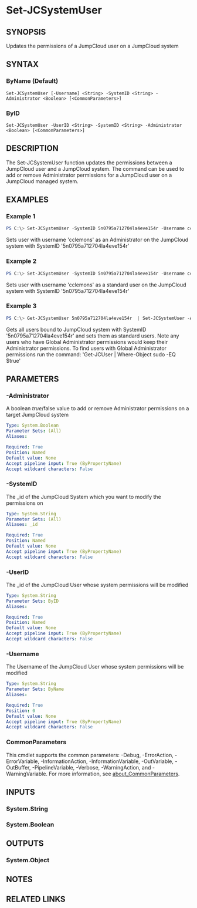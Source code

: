 # Set-JCSystemUser

## SYNOPSIS
Updates the permissions of a JumpCloud user on a JumpCloud system

## SYNTAX

### ByName (Default)
```
Set-JCSystemUser [-Username] <String> -SystemID <String> -Administrator <Boolean> [<CommonParameters>]
```

### ByID
```
Set-JCSystemUser -UserID <String> -SystemID <String> -Administrator <Boolean> [<CommonParameters>]
```

## DESCRIPTION
The Set-JCSystemUser function updates the permissions between a JumpCloud user and a JumpCloud system. The command can be used to add or remove Administrator permissions for a JumpCloud user on a JumpCloud managed system.

## EXAMPLES

### Example 1
```powershell
PS C:\> Set-JCSystemUser -SystemID 5n0795a712704la4eve154r -Username cclemons -Administrator $True
```

Sets user with username 'cclemons' as an Administrator on the JumpCloud system with SystemID '5n0795a712704la4eve154r'

### Example 2
```powershell
PS C:\> Set-JCSystemUser -SystemID 5n0795a712704la4eve154r -Username cclemons -Administrator $False
```

Sets user with username 'cclemons' as a standard user on the JumpCloud system with SystemID '5n0795a712704la4eve154r'

### Example 3
```powershell
PS C:\> Get-JCSystemUser 5n0795a712704la4eve154r  | Set-JCSystemUser -Administrator $False
```

Gets all users bound to JumpCloud system with SystemID '5n0795a712704la4eve154r' and sets them as standard users. Note any users who have Global Administrator permissions would keep their Administrator permissions. To find users with Global Administrator permissions run the command: 'Get-JCUser | Where-Object sudo -EQ $true'

## PARAMETERS

### -Administrator
A boolean $true/$false value to add or remove Administrator permissions on a target JumpCloud system

```yaml
Type: System.Boolean
Parameter Sets: (All)
Aliases:

Required: True
Position: Named
Default value: None
Accept pipeline input: True (ByPropertyName)
Accept wildcard characters: False
```

### -SystemID
The _id of the JumpCloud System which you want to modify the permissions on

```yaml
Type: System.String
Parameter Sets: (All)
Aliases: _id

Required: True
Position: Named
Default value: None
Accept pipeline input: True (ByPropertyName)
Accept wildcard characters: False
```

### -UserID
The _id of the JumpCloud User whose system permissions will be modified

```yaml
Type: System.String
Parameter Sets: ByID
Aliases:

Required: True
Position: Named
Default value: None
Accept pipeline input: True (ByPropertyName)
Accept wildcard characters: False
```

### -Username
The Username of the JumpCloud User whose system permissions will be modified

```yaml
Type: System.String
Parameter Sets: ByName
Aliases:

Required: True
Position: 0
Default value: None
Accept pipeline input: True (ByPropertyName)
Accept wildcard characters: False
```

### CommonParameters
This cmdlet supports the common parameters: -Debug, -ErrorAction, -ErrorVariable, -InformationAction, -InformationVariable, -OutVariable, -OutBuffer, -PipelineVariable, -Verbose, -WarningAction, and -WarningVariable. For more information, see [about_CommonParameters](http://go.microsoft.com/fwlink/?LinkID=113216).

## INPUTS

### System.String

### System.Boolean

## OUTPUTS

### System.Object
## NOTES

## RELATED LINKS
